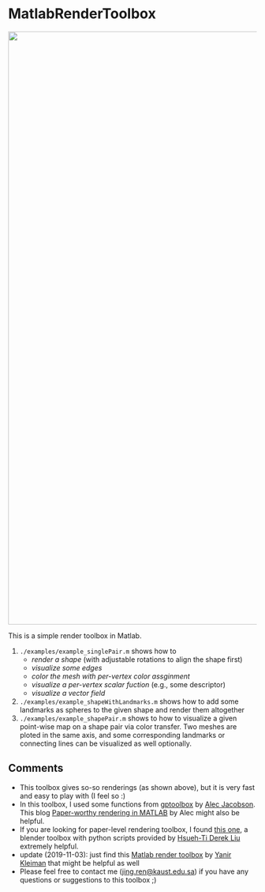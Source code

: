# MatlabRenderToolbox
 
<img align="center"  src="/results/overview.png" width="1200">

This is a simple render toolbox in Matlab. 
1. ```./examples/example_singlePair.m``` shows how to 
   * *render a shape* (with adjustable rotations to align the shape first)
   * *visualize some edges*
   * *color the mesh with per-vertex color assginment*
   * *visualize a per-vertex scalar fuction* (e.g., some descriptor)
   * *visualize a vector field*
2. ```./examples/example_shapeWithLandmarks.m``` shows how to add some landmarks as spheres to the given shape and render them altogether
3. ```./examples/example_shapePair.m``` shows to how to visualize a given point-wise map on a shape pair via color transfer. Two meshes are ploted in the same axis, and some corresponding landmarks or connecting lines can be visualized as well optionally. 

## Comments
- This toolbox gives so-so renderings (as shown above), but it is very fast and easy to play with (I feel so :)
- In this toolbox, I used some functions from [gptoolbox](https://github.com/alecjacobson/gptoolbox) by [Alec Jacobson](https://github.com/alecjacobson). This blog [Paper-worthy rendering in MATLAB](https://www.alecjacobson.com/weblog/?p=4732) by Alec might also be helpful.
- If you are looking for paper-level rendering toolbox, I found [this one](https://github.com/HTDerekLiu/BlenderToolbox), a blender toolbox with python scripts provided by [Hsueh-Ti Derek Liu](https://github.com/HTDerekLiu) extremely helpful. 
- update (2019-11-03): just find this [Matlab render toolbox](https://github.com/hexygen/SPRender) by [Yanir Kleiman](https://github.com/hexygen/) that might be helpful as well
- Please feel free to contact me (jing.ren@kaust.edu.sa) if you have any questions or suggestions to this toolbox ;)

